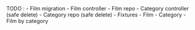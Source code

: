 TODO : 
    - Film migration
    - Film controller
    - Film repo
    - Category controller (safe delete)
    - Category repo (safe delete)
    - Fixtures
        - Film 
        - Category
    - Film by category